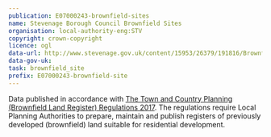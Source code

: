 ```yaml
---
publication: E07000243-brownfield-sites
name: Stevenage Borough Council Brownfield Sites
organisation: local-authority-eng:STV
copyright: crown-copyright
licence: ogl
data-url: http://www.stevenage.gov.uk/content/15953/26379/191816/Brownfield-Land-Register-2017.xls
data-gov-uk: 
task: brownfield_site
prefix: E07000243-brownfield-site
---
```


Data published in accordance with [The Town and Country Planning (Brownfield Land Register) Regulations 2017](http://www.legislation.gov.uk/uksi/2017/403/contents/made).
The regulations require Local Planning Authorities to prepare, maintain and publish registers of previously developed (brownfield) land suitable for residential development.

